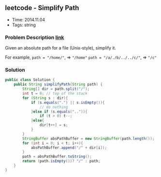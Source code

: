 ## leetcode - Simplify Path
- Time: 2014.11.04
- Tags: string

### Problem Description [link][1]
Given an absolute path for a file (Unix-style), simplify it.

For example,
`path = "/home/"`, => `"/home"`
`path = "/a/./b/../../c/"`, => `"/c"`

### Solution
```java
public class Solution {
    public String simplifyPath(String path) {
        String[] dir = path.split("/");
        int t = 0; // top of the stack
        for (String s : dir){
            if (s.equals(".") || s.isEmpty()){
                // do nothing
            }else if (s.equals("..")){
                if (t > 0) t--;
            }else{
                dir[t++] = s;
            }
        }
        StringBuffer absPathBuffer = new StringBuffer(path.length());
        for (int i = 0; i < t; i++){
            absPathBuffer.append("/" + dir[i]);
        }
        path = absPathBuffer.toString();
        return (path.isEmpty())? "/" : path;
    }
}
```

[1]: https://oj.leetcode.com/problems/simplify-path/ "simplify-path"

